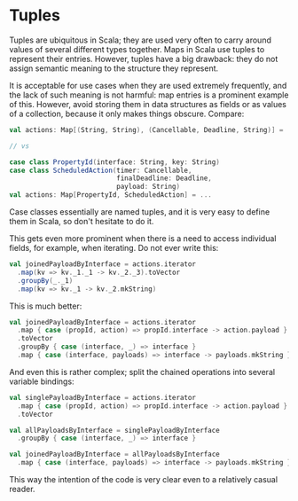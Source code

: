 # Tuples

Tuples are ubiquitous in Scala; they are used very often to carry around values of several different types together. Maps in Scala use tuples to represent their entries. However, tuples have a big drawback: they do not assign semantic meaning to the structure they represent.

It is acceptable for use cases when they are used extremely frequently, and the lack of such meaning is not harmful: map entries is a prominent example of this. However, avoid storing them in data structures as fields or as values of a collection, because it only makes things obscure. Compare:

```scala
val actions: Map[(String, String), (Cancellable, Deadline, String)] = ...

// vs

case class PropertyId(interface: String, key: String)
case class ScheduledAction(timer: Cancellable,
                           finalDeadline: Deadline,
                           payload: String)
val actions: Map[PropertyId, ScheduledAction] = ...
```

Case classes essentially are named tuples, and it is very easy to define them in Scala, so don't hesitate to do it.

This gets even more prominent when there is a need to access individual fields, for example, when iterating. Do not ever write this:

```scala
val joinedPayloadByInterface = actions.iterator
  .map(kv => kv._1._1 -> kv._2._3).toVector
  .groupBy(_._1)
  .map(kv => kv._1 -> kv._2.mkString)
```

This is much better:

```scala
val joinedPayloadByInterface = actions.iterator
  .map { case (propId, action) => propId.interface -> action.payload }
  .toVector
  .groupBy { case (interface, _) => interface }
  .map { case (interface, payloads) => interface -> payloads.mkString }
```

And even this is rather complex; split the chained operations into several variable bindings:

```scala
val singlePayloadByInterface = actions.iterator
  .map { case (propId, action) => propId.interface -> action.payload }
  .toVector

val allPayloadsByInterface = singlePayloadByInterface
  .groupBy { case (interface, _) => interface }

val joinedPayloadByInterface = allPayloadsByInterface
  .map { case (interface, payloads) => interface -> payloads.mkString }
```

This way the intention of the code is very clear even to a relatively casual reader.



